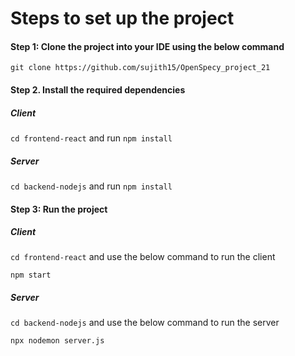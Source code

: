# Steps to set up the project

#### Step 1: Clone the project into your IDE using the below command

```
git clone https://github.com/sujith15/OpenSpecy_project_21
```

#### Step 2. Install the required dependencies

##### Client

`cd frontend-react` and run `npm install`

##### Server

`cd backend-nodejs` and run `npm install`

#### Step 3: Run the project

##### Client

`cd frontend-react` and use the below command to run the client

```
npm start
```

##### Server

`cd backend-nodejs` and use the below command to run the server

```
npx nodemon server.js
```
